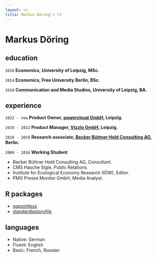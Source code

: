 ```yaml
---
layout: cv
title: Markus Döring's CV
---
```

# Markus Döring

## education

`2018`
__Economics, University of Leipzig, MSc.__

`2014`
__Economics, Free University Berlin, BSc.__

`2010`
__Communication and Media Studies, University of Leipzig, BA.__

## experience

`2022 - now`
__Product Owner, [powercloud GmbH](https://power.cloud/en/), Leipzig.__

`2019 - 2022`
__Product Manager, [Vizzlo GmbH](https://vizzlo.com/), Leipzig.__

`2018 - 2019`
__Research associate, [Becker Büttner Held Consulting AG](https://www.bbh-beratung.de/en/), Berlin.__

`2009 - 2016`
__Working Student__
  - Becker Büttner Held Consulting AG, Consultant.
  - CMS Hasche Sigle, Public Relations.
  - Institute for Ecological Economy Research (IÖW), Editor.
  - PMG Presse Monitor GmbH, Media Analyst.

## R packages

- [ggpointless](https://github.com/flrd/ggpointless/)
- [standardlastprofile](https://github.com/flrd/standardlastprofile/)

## languages

- Native: German
- Fluent: English
- Basic: French, Russian



<!-- ### Footer Last updated: March 2024 -->


